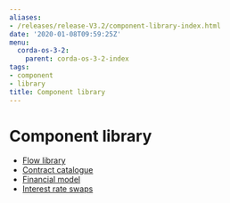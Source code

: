 ```yaml
---
aliases:
- /releases/release-V3.2/component-library-index.html
date: '2020-01-08T09:59:25Z'
menu:
  corda-os-3-2:
    parent: corda-os-3-2-index
tags:
- component
- library
title: Component library
---
```



# Component library



* [Flow library](flow-library.md)
* [Contract catalogue](contract-catalogue.md)
* [Financial model](financial-model.md)
* [Interest rate swaps](contract-irs.md)



